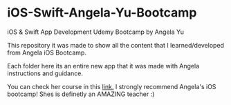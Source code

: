 # iOS-Swift-Angela-Yu-Bootcamp
 iOS &amp; Swift App Development Udemy Bootcamp by Angela Yu

This repository it was made to show all the content that I learned/developed from Angela iOS Bootcamp.

Each folder here its an entire new app that it was made with Angela instructions and guidance.

<p>
    You can check her course in this <a href="https://www.udemy.com/course/ios-13-app-development-bootcamp/">link.</a> I strongly recommend Angela's iOS bootcamp! Shes is definetly an AMAZING teacher :)
</p>

